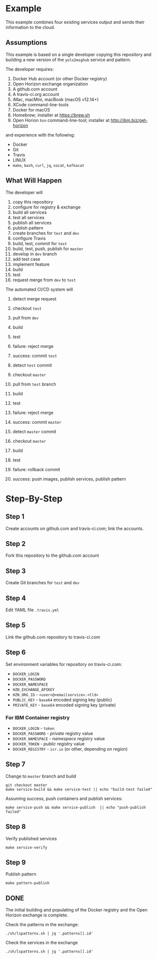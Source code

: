 # Example

This example combines four existing services output and sends their information to the cloud.

## Assumptions

This example is based on a single developer copying this repository and building a new version of the `yolo2msghub` service and pattern.

The developer requires:

1. Docker Hub account (or other Docker registry)
1. Open Horizon exchange organization
1. A github.com account
1. A travis-ci.org account
1. iMac, macMini, macBook (macOS v12.14+)
1. XCode command-line-tools
1. Docker for macOS
1. Homebrew; installer at https://brew.sh
1. Open Horion `hzn` command-line-tool; installer at http://ibm.biz/get-horizon

and experience with the following:

+ Docker
+ Git
+ Travis
+ LINUX
+ `make`, `bash`, `curl`, `jq`, `socat`, `kafkacat`

## What Will Happen 

The developer will 

1. copy this repository
1. configure for registry & exchange
1. build all services
1. test all services
1. publish all services
1. publish pattern
1. create branches for `test` and `dev`
1. configure Travis
  1. build, test, commit for `test`
  1. build, test, push, publish for `master`
1. develop in `dev` branch
  1. add test case
  1. implement feature
  1. build
  1. test
1. request merge from `dev` to `test`

The automated CI/CD system will

1. detect merge request
1. checkout `test`
1. pull from `dev`
1. build
1. test
  1. failure: reject merge
  1. success: commit `test`

2. detect `test` commit
2. checkout `master`
2. pull from `test` branch
2. build
2. test
  2. failure: reject merge
  2. success: commit `master`

3. detect `master` commit
3. checkout `master`
3. build
3. test
  3. failure: rollback commit
  3. success: push images, publish services, publish pattern


# Step-By-Step

## Step 1
Create accounts on github.com and travis-ci.com; link the accounts.

## Step 2
Fork this repository to the github.com account

## Step 3
Create Git branches for `test` and `dev`

## Step 4
Edit YAML file `.travis.yml` 

## Step 5
Link the github.com repository to travis-ci.com

## Step 6
Set environment variables for repository on travis-ci.com:

+ `DOCKER_LOGIN`
+ `DOCKER_PASSWORD`
+ `DOCKER_NAMESPACE`
+ `HZN_EXCHANGE_APIKEY`
+ `HZN_ORG_ID` - `<user>@<emailservice>.<tld>`
+ `PUBLIC_KEY` - `base64` encoded signing key (public)
+ `PRIVATE_KEY` - `base64` encoded signing key (private)

### For IBM Container registry

+ `DOCKER_LOGIN` - `token`
+ `DOCKER_PASSWORD` - _private_ registry value
+ `DOCKER_NAMESPACE` - _namespace_ registry value
+ `DOCKER_TOKEN` - _public_ registry value
+ `DOCKER_REGISTRY` - `icr.io` (or other, depending on region)

## Step 7
Change to `master` branch and build

```
git checkout master
make service-build && make service-test || echo "build-test failed"
```

Assuming success, push containers and publish services:

```
make service-push && make service-publish  || echo "push-publish failed"
```

## Step 8
Verify published services

```
make service-verify
```

## Step 9
Publish pattern

```
make pattern-publish
```

## **DONE**
The initial building and populating of the Docker registry and the Open Horizon exchange is complete.

Check the patterns in the exchange:

```
./sh/lspatterns.sh | jq '.patterns[].id'
```

Check the services in the exchange

```
./sh/lspatterns.sh | jq '.patterns[].id'
```


